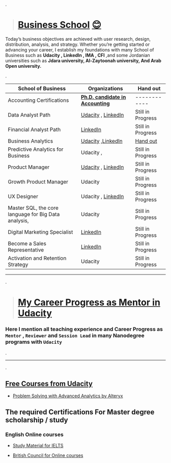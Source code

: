 .


> # [Business School](https://www.udacity.com/school-of-business) [😊](https://classroom.udacity.com/nanodegrees/nd098/parts/5966ce46-17c7-4491-9856-6fa905d02a83)


Today’s business objectives are achieved with user research, design, distribution, analysis, and strategy. Whether you’re getting started or advancing your career, I establish my foundations with many School of Business such as **Udacity , LinkedIn , IMA , CFI** ,and some Jordanian universities such as **Jdara university, Al-Zaytoonah university, And Arab Open university.**


.



| **School of Business** | Organizations | Hand out |
| ------------ | ------------ | ------------ |
|Accounting Certifications | **[Ph.D. candidate in Accounting](https://github.com/nancyalaswad90/nancyalaswad90/blob/master/Universities%20specializing%20in%20accounting.md)** | ------------ |
|  Data Analyst Path |     [Udacity](https://github.com/nancyalaswad90/Udacity-Nanodegree-Certifications/blob/main/Udacity%20Data%20Analyst%20Nanodegree.md)  , [LinkedIn ](https://github.com/nancyalaswad90/LinkedIn-Program-for-Data-Analyst-Path)    |       Still in Progress       |
|  Financial Analyst Path |   [LinkedIn ](https://github.com/nancyalaswad90/Become-a-Financial-Analyst)   |       Still in Progress       |
|  Business Analytics |     [Udacity](https://github.com/nancyalaswad90/Udacity-Nanodegree-Certifications/blob/main/Business%20Analytics.md) ,[LinkedIn ](https://www.linkedin.com/learning/paths/become-a-financial-analyst)     |       [Hand out ](https://github.com/nancyalaswad90/Business-Analysis-Nanodegree/blob/master/Hand%20out%20.md)     |
|  Predictive Analytics for Business |     Udacity  ,     |       Still in Progress       |
| Product Manager |     [Udacity](https://udacity-reviews-uploads.s3.us-west-2.amazonaws.com/_attachments/399095/1594346870/pmp_certifiacation.pdf)  , [LinkedIn ](https://github.com/nancyalaswad90/Project-Manager-Certifications/blob/main/README.md)    |      Still in Progress        |
| Growth Product Manager |     Udacity      |      Still in Progress        |
| UX Designer |     Udacity  ,   [LinkedIn ](https://github.com/nancyalaswad90/Become-a-Graphic-Designer/blob/main/README.md)   |       Still in Progress       |
| Master SQL, the core language for Big Data analysis, |     Udacity     |        Still in Progress          |
| Digital Marketing Specialist |     [LinkedIn ](https://github.com/nancyalaswad90/Become-a-Digital-Marketing-Specialist/blob/main/README.md)   |   Still in Progress          |
| Become a Sales Representative |     [LinkedIn ](https://github.com/nancyalaswad90/Become-a-Sales-Representative)   |   Still in Progress          |
| Activation and Retention Strategy |     Udacity    |       Still in Progress          |





----------------------------

.

> # [My Career Progress as Mentor in Udacity](https://github.com/nancyalaswad90/My-Career-Progress-as-Mentor-in-Udacity)



### Here I mention all teaching experience and Career Progress as `Mentor` , `Reviewer` and `Session Lead` in many Nanodegree programs with `Udacity`

.

----------------------------

.

## [Free Courses from Udacity ](https://www.udacity.com/school-of-business)


- [Problem Solving with Advanced Analytics by Alteryx](https://www.udacity.com/course/problem-solving-with-advanced-analytics--ud976)



## The required Certifications For Master degree scholarship / study 


### English Online courses

- [Study Material for IELTS ](https://www.elmin7a.com/new-material-for-ielts/)

- [British Council  for Online courses](https://learnenglish.britishcouncil.org/online-courses/english-online)
